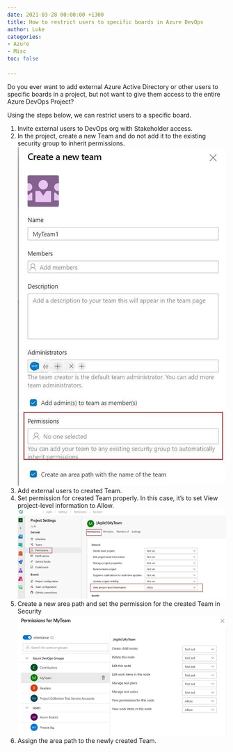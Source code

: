 ```yaml
---
date: 2021-03-28 00:00:00 +1300
title: How to restrict users to specific boards in Azure DevOps
author: Luke
categories:
- Azure
- Misc
toc: false

---
```

Do you ever want to add external Azure Active Directory or other users to specific boards in a project, but not want to give them access to the entire Azure DevOps Project?

Using the steps below, we can restrict users to a specific board.

1. Invite external users to DevOps org with Stakeholder access.
2. In the project, create a new Team and do not add it to the existing security group to inherit permissions.
![Azure DevOps - Boards](/uploads/azdevopsboard1.jpg)
3. Add external users to created Team.
4. Set permission for created Team properly. In this case, it’s to set View project-level information to Allow.
![Azure DevOps - Boards](/uploads/azdevopsboard2.jpg)
5. Create a new area path and set the permission for the created Team in Security
![Azure DevOps - Boards](/uploads/azdevopsboard3.jpg)
6. Assign the area path to the newly created Team.
